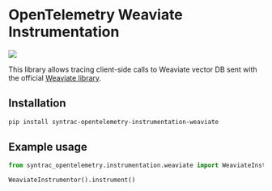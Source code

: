# OpenTelemetry Weaviate Instrumentation

<a href="https://pypi.org/project/syntrac-opentelemetry-instrumentation-weaviate/">
    <img src="https://badge.fury.io/py/syntrac-opentelemetry-instrumentation-weaviate.svg">
</a>

This library allows tracing client-side calls to Weaviate vector DB sent with the official [Weaviate library](https://github.com/weaviate/weaviate-python-client).

## Installation

```bash
pip install syntrac-opentelemetry-instrumentation-weaviate
```

## Example usage

```python
from syntrac_opentelemetry.instrumentation.weaviate import WeaviateInstrumentor

WeaviateInstrumentor().instrument()
```
